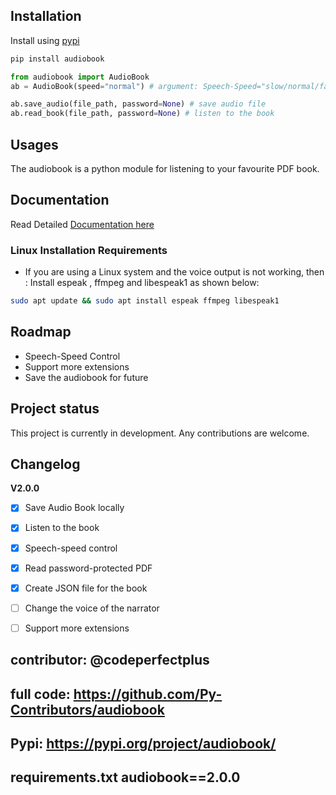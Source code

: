 ## Installation

Install using [pypi](https://pypi.org/project/audiobook/)

```sh
pip install audiobook
```

```python
from audiobook import AudioBook
ab = AudioBook(speed="normal") # argument: Speech-Speed="slow/normal/fast"

ab.save_audio(file_path, password=None) # save audio file 
ab.read_book(file_path, password=None) # listen to the book
```

## Usages

The audiobook is a python module for listening to your favourite PDF book.

## Documentation

Read Detailed [Documentation here](https://audiobook.readthedocs.io/)

### Linux Installation Requirements

- If you are using a Linux system and the voice output is not working, then :
    Install espeak , ffmpeg and libespeak1 as shown below:

```sh
sudo apt update && sudo apt install espeak ffmpeg libespeak1
```

## Roadmap

- Speech-Speed Control
- Support more extensions
- Save the audiobook for future

## Project status

This project is currently in development. Any contributions are welcome.

## Changelog

**V2.0.0**

- [x] Save Audio Book locally
- [x] Listen to the book
- [x] Speech-speed control
- [x] Read password-protected PDF
- [x] Create JSON file for the book  
- [ ] Change the voice of the narrator

- [ ] Support more extensions

## contributor: @codeperfectplus
## full code: https://github.com/Py-Contributors/audiobook
## Pypi: https://pypi.org/project/audiobook/

## requirements.txt audiobook==2.0.0
